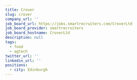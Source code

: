 ```yaml
---
title: Crover
slug: crover
company_url: ''
job_board_url: https://jobs.smartrecruiters.com/CroverLtd
job_board_provider: smartrecruiters
job_board_hostname: CroverLtd
description: null
tags:
  - food
  - agtech
twitter_url: ''
linkedin_url: ''
positions:
  - city: Edinburgh
---
```

